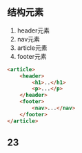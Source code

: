 ## 结构元素
1. header元素
2. nav元素
3. article元素
4. footer元素

```html
<article>
    <header>
        <h1>..</h1>
        <p>...</p>
    </header>
    <footer>
        <nav>...</nav>
    </footer>
</article>
```


## 23
